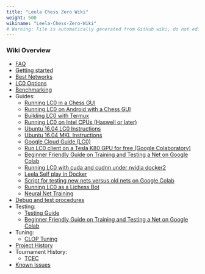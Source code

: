 ```yaml
---
title: "Leela Chess Zero Wiki"
weight: 500
wikiname: "Leela-Chess-Zero-Wiki"
# Warning: File is automatically generated from GitHub wiki, do not edit by hand.
---
```

### Wiki Overview

* [FAQ](https://github.com/LeelaChessZero/lc0/wiki/FAQ)
* [Getting started](https://github.com/LeelaChessZero/lc0/wiki/Getting-Started)
* [Best Networks](https://github.com/LeelaChessZero/lc0/wiki/Best-Nets-for-Lc0)
* [LC0 Options](https://github.com/LeelaChessZero/lc0/wiki/Lc0-options)
* [Benchmarking](https://github.com/LeelaChessZero/lc0/wiki/Running-a-benchmark)
* Guides:
  * [Running LC0 in a Chess GUI](https://github.com/LeelaChessZero/lc0/wiki/Running-Leela-Chess-Zero-in-a-Chess-GUI)
  * [Running LC0 on Android with a Chess GUI](https://github.com/LeelaChessZero/lc0/wiki/Running-lc0-on-Android-with-a-chess-GUI)
  * [Building LC0 with Termux](https://github.com/LeelaChessZero/lc0/wiki/Building-lc0-with-Termux)
  * [Running LC0 on Intel CPUs (Haswell or later)](https://github.com/LeelaChessZero/lc0/wiki/Running-Leela-Chess-Zero-on-Intel-CPUs-(Haswell-or-later))
  * [Ubuntu 16.04 LC0 Instructions](https://github.com/LeelaChessZero/lc0/wiki/Ubuntu-16.04-LC0-Instructions)
  * [Ubuntu 16.04 MKL Instructions](https://github.com/LeelaChessZero/lc0/wiki/Ubuntu-16.04-MKL-Instructions)
  * [Google Cloud Guide (LC0)](https://github.com/LeelaChessZero/lc0/wiki/Google-Cloud-guide-(lc0))
  * [Run LC0 client on a Tesla K80 GPU for free (Google Colaboratory)](https://github.com/LeelaChessZero/lc0/wiki/Run-Leela-Chess-Zero-client-on-a-Tesla-K80-GPU-for-free-(Google-Colaboratory))
  * [Beginner Friendly Guide on Training and Testing a Net on Google Colab](https://github.com/LeelaChessZero/lc0/wiki/Beginner-Friendly-Guide-on-Training-and-Testing-a-Net-on-Google-Colab)
  * [Running LC0 with cuda and cudnn under nvidia docker2](https://github.com/LeelaChessZero/lc0/wiki/Running-lczero-with-cuda-and-cudnn-under-nvidia-docker2)
  * [Leela Self play in Docker](https://github.com/LeelaChessZero/lc0/wiki/Leela-Self-play-in-Docker)
  * [Script for testing new nets versus old nets on Google Colab](https://github.com/LeelaChessZero/lc0/wiki/Script-for-testing-new-nets-versus-old-nets-on-Google-Colab)
  * [Running LC0 as a Lichess Bot](https://github.com/LeelaChessZero/lc0/wiki/Running-Leela-Chess-Zero-as-a-Lichess-Bot)
  * [Neural Net Training](https://github.com/LeelaChessZero/lc0/wiki/Neural-Net-Training)   
* [Debug and test procedures](https://github.com/LeelaChessZero/lc0/wiki/Debug-and-test-procedures)
* Testing:
  * [Testing Guide](https://github.com/LeelaChessZero/lc0/wiki/Testing-guide)
  * [Beginner Friendly Guide on Training and Testing a Net on Google Colab](https://github.com/LeelaChessZero/lc0/wiki/Beginner-Friendly-Guide-on-Training-and-Testing-a-Net-on-Google-Colab)
* Tuning:
  * [CLOP Tuning](https://github.com/LeelaChessZero/lc0/wiki/CLOP-tuning)
* [Project History](https://github.com/LeelaChessZero/lc0/wiki/Project-History)
* Tournament History:
  * [TCEC](https://github.com/LeelaChessZero/lc0/wiki/TCEC)
* [Known Issues](https://github.com/LeelaChessZero/lc0/wiki/Known-Issues)